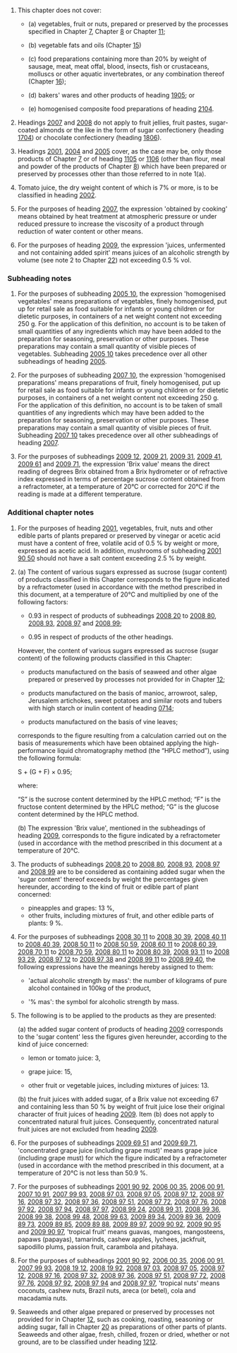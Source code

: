 1. This chapter does not cover:

    - (a) vegetables, fruit or nuts, prepared or preserved by the processes specified in Chapter [7](/chapters/07), Chapter [8](/chapters/08) or Chapter [11](/chapters/11);

    - (b) vegetable fats and oils (Chapter [15](/chapters/15))

    - (c) food preparations containing more than 20% by weight of sausage, meat, meat offal, blood, insects, fish or crustaceans, molluscs or other aquatic invertebrates, or any combination thereof (Chapter [16](/chapters/16));

    - (d) bakers' wares and other products of heading [1905](/headings/1905); or

    - (e) homogenised composite food preparations of heading [2104](/headings/2104).

2. Headings [2007](/headings/2007) and [2008](/headings/2008) do not apply to fruit jellies, fruit pastes, sugar-coated almonds or the like in the form of sugar confectionery (heading [1704](/headings/1704)) or chocolate confectionery (heading [1806](/headings/1806)).

3. Headings [2001](/headings/2001), [2004](/headings/2004) and [2005](/headings/2005) cover, as the case may be, only those products of Chapter [7](/chapters/07) or of heading [1105](/headings/1105) or [1106](/headings/1106) (other than flour, meal and powder of the products of Chapter [8](/chapters/08)) which have been prepared or preserved by processes other than those referred to in note 1(a).

4. Tomato juice, the dry weight content of which is 7% or more, is to be classified in heading [2002](/headings/2002).

5. For the purposes of heading [2007](/headings/2007), the expression 'obtained by cooking' means obtained by heat treatment at atmospheric pressure or under reduced pressure to increase the viscosity of a product through reduction of water content or other means.

6. For the purposes of heading [2009](/headings/2009), the expression 'juices, unfermented and not containing added spirit' means juices of an alcoholic strength by volume (see note 2 to Chapter [22](/chapters/22)) not exceeding 0.5 % vol.

### Subheading notes

1. For the purposes of subheading [2005 10](/subheadings/2005100000-80), the expression 'homogenised vegetables' means preparations of vegetables, finely homogenised, put up for retail sale as food suitable for infants or young children or for dietetic purposes, in containers of a net weight content not exceeding 250 g. For the application of this definition, no account is to be taken of small quantities of any ingredients which may have been added to the preparation for seasoning, preservation or other purposes. These preparations may contain a small quantity of visible pieces of vegetables. Subheading [2005 10](/subheadings/2005100000-80) takes precedence over all other subheadings of heading [2005](/headings/2005).

2. For the purposes of subheading [2007 10](/subheadings/2007100000-80), the expression 'homogenised preparations' means preparations of fruit, finely homogenised, put up for retail sale as food suitable for infants or young children or for dietetic purposes, in containers of a net weight content not exceeding 250 g. For the application of this definition, no account is to be taken of small quantities of any ingredients which may have been added to the preparation for seasoning, preservation or other purposes. These preparations may contain a small quantity of visible pieces of fruit. Subheading [2007 10](/subheadings/2007100000-80) takes precedence over all other subheadings of heading [2007](/headings/2007).

3. For the purposes of subheadings [2009 12](/subheadings/2009120000-80), [2009 21](/subheadings/2009210000-80), [2009 31](/subheadings/2009310000-80), [2009 41](/subheadings/2009410000-80), [2009 61](/subheadings/2009610000-80) and [2009 71](/subheadings/2009710000-80), the expression 'Brix value' means the direct reading of degrees Brix obtained from a Brix hydrometer or of refractive index expressed in terms of percentage sucrose content obtained from a refractometer, at a temperature of 20°C or corrected for 20°C if the reading is made at a different temperature.

### Additional chapter notes

1. For the purposes of heading [2001](/headings/2001), vegetables, fruit, nuts and other edible parts of plants prepared or preserved by vinegar or acetic acid must have a content of free, volatile acid of 0.5 % by weight or more, expressed as acetic acid. In addition, mushrooms of subheading [2001 90 50](/subheadings/2001905000-80) should not have a salt content exceeding 2.5 % by weight.

2. (a) The content of various sugars expressed as sucrose (sugar content) of products classified in this Chapter corresponds to the figure indicated by a refractometer (used in accordance with the method prescribed in this document, at a temperature of 20°C and multiplied by one of the following factors:

    - 0.93 in respect of products of subheadings [2008 20](/subheadings/2008200000-80) to [2008 80](/subheadings/2008800000-80), [2008 93](/subheadings/2008930000-80), [2008 97](/subheadings/2008970000-80) and [2008 99](/subheadings/2008990000-80);
    
    - 0.95 in respect of products of the other headings.
    
    However, the content of various sugars expressed as sucrose (sugar content) of the following products classified in this Chapter:
    
    - products manufactured on the basis of seaweed and other algae prepared or preserved by processes not provided for in Chapter [12](/chapters/12);
    
    - products manufactured on the basis of manioc, arrowroot, salep, Jerusalem artichokes, sweet potatoes and similar roots and tubers with high starch or inulin content of heading [0714](/headings/0714);
    
    - products manufactured on the basis of vine leaves; 
    
    corresponds to the figure resulting from a calculation carried out on the basis of measurements which have been obtained applying the high-performance liquid chromatography method (the “HPLC method”), using the following formula:
    
    S + (G + F) × 0.95;
    
    where:
    
    “S” is the sucrose content determined by the HPLC method;
    “F” is the fructose content determined by the HPLC method;
    “G” is the glucose content determined by the HPLC method.
    
    (b) The expression 'Brix value', mentioned in the subheadings of heading [2009](/headings/2009), corresponds to the figure indicated by a refractometer (used in accordance with the method prescribed in this document at a temperature of 20°C.

3. The products of subheadings [2008 20](/subheadings/2008200000-80) to [2008 80](/subheadings/2008800000-80), [2008 93](/subheadings/2008930000-80), [2008 97](/subheadings/2008970000-80) and [2008 99](/subheadings/2008990000-80) are to be considered as containing added sugar when the 'sugar content' thereof exceeds by weight the percentages given hereunder, according to the kind of fruit or edible part of plant concerned:

   - pineapples and grapes: 13 %,
   - other fruits, including mixtures of fruit, and other edible parts of plants: 9 %.

4. For the purposes of subheadings [2008 30 11](/commodities/2008301100) to [2008 30 39](/commodities/2008303900), [2008 40 11](/commodities/2008401100) to [2008 40 39](/commodities/2008403900), [2008 50 11](/commodities/2008501100) to [2008 50 59](/commodities/2008505900), [2008 60 11](/commodities/2008601100) to [2008 60 39](/subheadings/2008603900-80), [2008 70 11](/commodities/2008701100) to [2008 70 59](/commodities/2008705900), [2008 80 11](/commodities/2008801100) to [2008 80 39](/commodities/2008803900), [2008 93 11](/commodities/2008931100) to [2008 93 29](/commodities/2008932900), [2008 97 12](/subheadings/2008971200-80) to [2008 97 38](/subheadings/2008973800-80) and [2008 99 11](/commodities/2008991100) to [2008 99 40](/subheadings/2008994000-80), the following expressions have the meanings
hereby assigned to them:

    - 'actual alcoholic strength by mass': the number of kilograms of pure alcohol contained in 100kg of the
    product,
    
    - '% mas': the symbol for alcoholic strength by mass.

5. The following is to be applied to the products as they are presented:

    (a) the added sugar content of products of heading [2009](/headings/2009) corresponds to the 'sugar content' less the figures given hereunder, according to the kind of juice concerned:
    
    - lemon or tomato juice: 3,
    
    - grape juice: 15,
    
    - other fruit or vegetable juices, including mixtures of juices: 13.

    (b) the fruit juices with added sugar, of a Brix value not exceeding 67 and containing less than 50 % by weight of fruit juice lose their original character of fruit juices of heading [2009](/headings/2009). Item (b) does not apply to concentrated natural fruit juices. Consequently, concentrated natural fruit juices are not excluded from heading [2009](/headings/2009).

6. For the purposes of subheadings [2009 69 51](/subheadings/2009695100-80) and [2009 69 71](/commodities/2009697100), 'concentrated grape juice (including grape must)' means grape juice (including grape must) for which the figure indicated by a refractometer (used in accordance with the method prescribed in this document, at a temperature of 20°C is not less than 50.9 %.

7. For the purposes of subheadings [2001 90 92](/subheadings/2001909200-80), [2006 00 35](/commodities/2006003500), [2006 00 91](/commodities/2006009100), [2007 10 91](/commodities/2007109100), [2007 99 93](/subheadings/2007999300-80), [2008 97 03](/commodities/2008970300), [2008 97 05](/commodities/2008970500), [2008 97 12](/subheadings/2008971200-80), [2008 97 16](/subheadings/2008971600-80), [2008 97 32](/subheadings/2008973200-80), [2008 97 36](/subheadings/2008973600-80), [2008 97 51](/subheadings/2008975100-80), [2008 97 72](/subheadings/2008977200-80), [2008 97 76](/subheadings/2008977600-80), [2008 97 92](/subheadings/2008979200-80), [2008 97 94](/subheadings/2008979400-80), [2008 97 97](/subheadings/2008979700-80), [2008 99 24](/commodities/2008992400), [2008 99 31](/commodities/2008993100), [2008 99 36](/commodities/2008993600), [2008 99 38](/commodities/2008993800), [2008 99 48](/subheadings/2008994800-80), [2008 99 63](/subheadings/2008996300-80), [2009 89 34](/subheadings/2009893400-80), [2009 89 36](/subheadings/2009893600-80), [2009 89 73](/subheadings/2009897300-80), [2009 89 85](/subheadings/2009898500-80), [2009 89 88](/subheadings/2009898800-80), [2009 89 97](/subheadings/2009899700-80), [2009 90 92](/commodities/2009909200), [2009 90 95](/commodities/2009909500) and [2009 90 97](/commodities/2009909700), 'tropical fruit' means guavas, mangoes, mangosteens, papaws (papayas), tamarinds, cashew apples, lychees, jackfruit, sapodillo plums, passion fruit, carambola and pitahaya.

8. For the purposes of subheadings [2001 90 92](/subheadings/2001909200-80), [2006 00 35](/commodities/2006003500), [2006 00 91](/commodities/2006009100), [2007 99 93](/subheadings/2007999300-80), [2008 19 12](/subheadings/2008191200-80), [2008 19 92](/subheadings/2008199200-80), [2008 97 03](/commodities/2008970300), [2008 97 05](/commodities/2008970500), [2008 97 12](/subheadings/2008971200-80), [2008 97 16](/subheadings/2008971600-80), [2008 97 32](/subheadings/2008973200-80), [2008 97 36](/subheadings/2008973600-80), [2008 97 51](/subheadings/2008975100-80), [2008 97 72](/subheadings/2008977200-80), [2008 97 76](/subheadings/2008977600-80), [2008 97 92](/subheadings/2008979200-80), [2008 97 94](/subheadings/2008979400-80) and [2008 97 97](/subheadings/2008979700-80), 'tropical nuts' means coconuts, cashew nuts, Brazil nuts, areca (or betel), cola and macadamia nuts.

9. Seaweeds and other algae prepared or preserved by processes not provided for in Chapter [12](/chapters/12), such as cooking, roasting, seasoning or adding sugar, fall in Chapter [20](/chapters/20) as preparations of other parts of plants. Seaweeds and other algae, fresh, chilled, frozen or dried, whether or not ground, are to be classified under heading [1212](/headings/1212).
